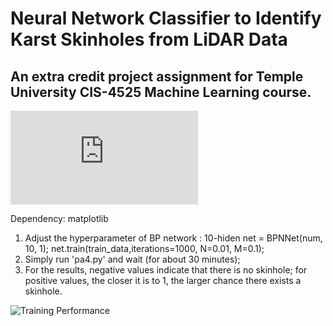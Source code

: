 # Neural Network Classifier to Identify Karst Skinholes from LiDAR Data

## An extra credit project assignment for Temple University CIS-4525 Machine Learning course.

![Project Description](https://github.com/PlaceofYichen/cis4526-Extra/blob/master/PA%204.pdf)

Dependency: matplotlib
1. Adjust the hyperparameter of BP network : 
    10-hiden 
    net = BPNNet(num, 10, 1); 
    net.train(train_data,iterations=1000, N=0.01, M=0.1);
2. Simply run 'pa4.py' and wait (for about 30 minutes);
3. For the results, negative values indicate that there is no skinhole; 
   for positive values, the closer it is to 1, the larger chance there exists a skinhole.

![Training Performance](https://github.com/PlaceofYichen/cis4526-Extra/blob/master/TrainingPerformance.png)



